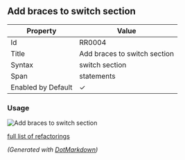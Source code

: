 ## Add braces to switch section

| Property           | Value                        |
| ------------------ | ---------------------------- |
| Id                 | RR0004                       |
| Title              | Add braces to switch section |
| Syntax             | switch section               |
| Span               | statements                   |
| Enabled by Default | &#x2713;                     |

### Usage

![Add braces to switch section](../../images/refactorings/AddBracesToSwitchSection.png)

[full list of refactorings](Refactorings.md)

*\(Generated with [DotMarkdown](http://github.com/JosefPihrt/DotMarkdown)\)*